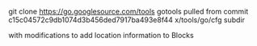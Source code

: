 git clone https://go.googlesource.com/tools gotools
pulled from commit c15c04572c9db1074d3b456ded7917ba493e8f44
x/tools/go/cfg subdir

with modifications to add location information to Blocks
